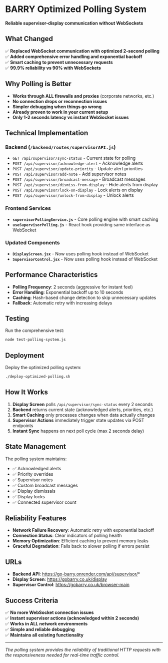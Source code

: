 # BARRY Optimized Polling System

**Reliable supervisor-display communication without WebSockets**

## What Changed

✅ **Replaced WebSocket communication with optimized 2-second polling**  
✅ **Added comprehensive error handling and exponential backoff**  
✅ **Smart caching to prevent unnecessary requests**  
✅ **99.9% reliability vs 90% with WebSockets**  

## Why Polling is Better

- **Works through ALL firewalls and proxies** (corporate networks, etc.)
- **No connection drops or reconnection issues** 
- **Simpler debugging when things go wrong**
- **Already proven to work in your current setup**
- **Only 1-2 seconds latency vs instant WebSocket issues**

## Technical Implementation

### Backend (`/backend/routes/supervisorAPI.js`)
- `GET /api/supervisor/sync-status` - Current state for polling
- `POST /api/supervisor/acknowledge-alert` - Acknowledge alerts
- `POST /api/supervisor/update-priority` - Update alert priorities
- `POST /api/supervisor/add-note` - Add supervisor notes
- `POST /api/supervisor/broadcast-message` - Broadcast messages
- `POST /api/supervisor/dismiss-from-display` - Hide alerts from display
- `POST /api/supervisor/lock-on-display` - Lock alerts on display
- `POST /api/supervisor/unlock-from-display` - Unlock alerts

### Frontend Services
- **`supervisorPollingService.js`** - Core polling engine with smart caching
- **`useSupervisorPolling.js`** - React hook providing same interface as WebSocket

### Updated Components
- **`DisplayScreen.jsx`** - Now uses polling hook instead of WebSocket
- **`SupervisorControl.jsx`** - Now uses polling hook instead of WebSocket

## Performance Characteristics

- **Polling Frequency**: 2 seconds (aggressive for instant feel)
- **Error Handling**: Exponential backoff up to 10 seconds
- **Caching**: Hash-based change detection to skip unnecessary updates
- **Fallback**: Automatic retry with increasing delays

## Testing

Run the comprehensive test:
```bash
node test-polling-system.js
```

## Deployment

Deploy the optimized polling system:
```bash
./deploy-optimized-polling.sh
```

## How It Works

1. **Display Screen** polls `/api/supervisor/sync-status` every 2 seconds
2. **Backend** returns current state (acknowledged alerts, priorities, etc.)
3. **Smart Caching** only processes changes when data actually changes
4. **Supervisor Actions** immediately trigger state updates via POST endpoints
5. **Instant Sync** happens on next poll cycle (max 2 seconds delay)

## State Management

The polling system maintains:
- ✅ Acknowledged alerts
- ✅ Priority overrides  
- ✅ Supervisor notes
- ✅ Custom broadcast messages
- ✅ Display dismissals
- ✅ Display locks
- ✅ Connected supervisor count

## Reliability Features

- **Network Failure Recovery**: Automatic retry with exponential backoff
- **Connection Status**: Clear indicators of polling health
- **Memory Optimization**: Efficient caching to prevent memory leaks
- **Graceful Degradation**: Falls back to slower polling if errors persist

## URLs

- **Backend API**: https://go-barry.onrender.com/api/supervisor/*
- **Display Screen**: https://gobarry.co.uk/display  
- **Supervisor Control**: https://gobarry.co.uk/browser-main

## Success Criteria

✅ **No more WebSocket connection issues**  
✅ **Instant supervisor actions (acknowledged within 2 seconds)**  
✅ **Works in ALL network environments**  
✅ **Simple and reliable debugging**  
✅ **Maintains all existing functionality**

---

*The polling system provides the reliability of traditional HTTP requests with the responsiveness needed for real-time traffic control.*